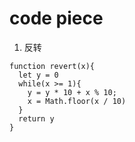 # code piece
1. 反转
```
function revert(x){
  let y = 0
  while(x >= 1){
    y = y * 10 + x % 10;
    x = Math.floor(x / 10)
  }
  return y
}
```

